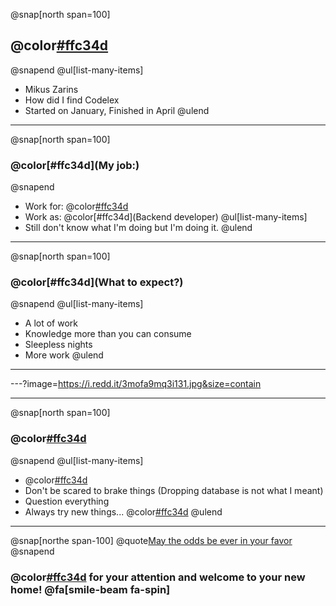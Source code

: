 
@snap[north span=100]
## @color[#ffc34d](Welcome)
@snapend
@ul[list-many-items]
- Mikus Zarins
- How did I find Codelex
- Started on January, Finished in April
@ulend

---

@snap[north span=100]
### @color[#ffc34d](My job:)
@snapend
- Work for: @color[#ffc34d](Expert-quality)
- Work as: @color[#ffc34d](Backend developer)
@ul[list-many-items]
- Still don't know what I'm doing but I'm doing it.
@ulend

---
@snap[north span=100]
### @color[#ffc34d](What to expect?)
@snapend
@ul[list-many-items]
- A lot of work
- Knowledge more than you can consume
- Sleepless nights
- More work
@ulend

---
---?image=https://i.redd.it/3mofa9mq3i131.jpg&size=contain

---
@snap[north span=100]
### @color[#ffc34d](Suggestions)
@snapend
@ul[list-many-items]
- @color[#ffc34d]("Dragāt")
- Don't be scared to brake things (Dropping database is not what I meant)
- Question everything
- Always try new things... @color[#ffc34d](Constantly)
@ulend

---
@snap[northe span-100]
@quote[May the odds be ever in your favor](me)
@snapend
### @color[#ffc34d](Thnx) for your attention and welcome to your new home! @fa[smile-beam fa-spin]

